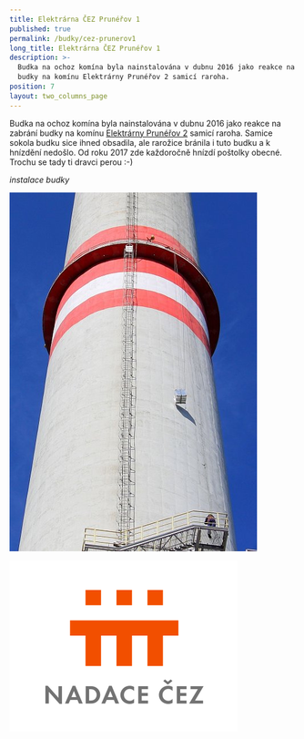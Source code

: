 ```yaml
---
title: Elektrárna ČEZ Prunéřov 1
published: true
permalink: /budky/cez-prunerov1
long_title: Elektrárna ČEZ Prunéřov 1
description: >-
  Budka na ochoz komína byla nainstalována v dubnu 2016 jako reakce na zabrání
  budky na komínu Elektrárny Prunéřov 2 samicí raroha. 
position: 7
layout: two_columns_page
---
```

Budka na ochoz komína byla nainstalována v dubnu 2016 jako reakce na zabrání budky na komínu [Elektrárny Prunéřov 2](/budky/cez-prunerov2) samicí raroha. Samice sokola budku sice ihned obsadila, ale rarožice bránila i tuto budku a k hnízdění nedošlo. Od roku 2017 zde každoročně hnízdí poštolky obecné. Trochu se tady ti dravci perou :-)

_instalace budky_

![](/media/prunerov-i-instalace-nahradni-budky_denik-630.jpg)



![](/media/nadacecez.png)
